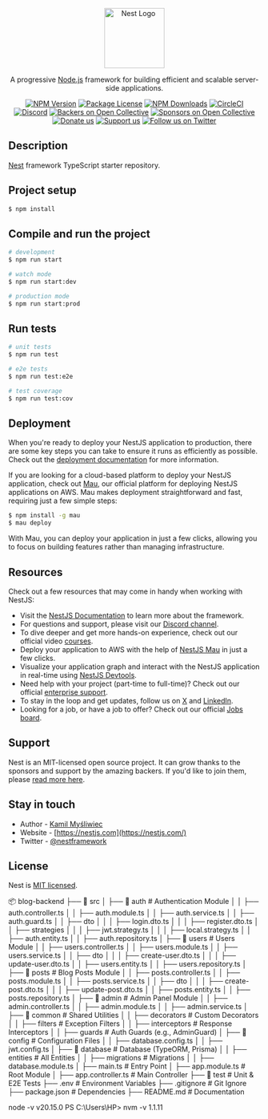 <p align="center">
  <a href="http://nestjs.com/" target="blank"><img src="https://nestjs.com/img/logo-small.svg" width="120" alt="Nest Logo" /></a>
</p>

[circleci-image]: https://img.shields.io/circleci/build/github/nestjs/nest/master?token=abc123def456
[circleci-url]: https://circleci.com/gh/nestjs/nest

  <p align="center">A progressive <a href="http://nodejs.org" target="_blank">Node.js</a> framework for building efficient and scalable server-side applications.</p>
    <p align="center">
<a href="https://www.npmjs.com/~nestjscore" target="_blank"><img src="https://img.shields.io/npm/v/@nestjs/core.svg" alt="NPM Version" /></a>
<a href="https://www.npmjs.com/~nestjscore" target="_blank"><img src="https://img.shields.io/npm/l/@nestjs/core.svg" alt="Package License" /></a>
<a href="https://www.npmjs.com/~nestjscore" target="_blank"><img src="https://img.shields.io/npm/dm/@nestjs/common.svg" alt="NPM Downloads" /></a>
<a href="https://circleci.com/gh/nestjs/nest" target="_blank"><img src="https://img.shields.io/circleci/build/github/nestjs/nest/master" alt="CircleCI" /></a>
<a href="https://discord.gg/G7Qnnhy" target="_blank"><img src="https://img.shields.io/badge/discord-online-brightgreen.svg" alt="Discord"/></a>
<a href="https://opencollective.com/nest#backer" target="_blank"><img src="https://opencollective.com/nest/backers/badge.svg" alt="Backers on Open Collective" /></a>
<a href="https://opencollective.com/nest#sponsor" target="_blank"><img src="https://opencollective.com/nest/sponsors/badge.svg" alt="Sponsors on Open Collective" /></a>
  <a href="https://paypal.me/kamilmysliwiec" target="_blank"><img src="https://img.shields.io/badge/Donate-PayPal-ff3f59.svg" alt="Donate us"/></a>
    <a href="https://opencollective.com/nest#sponsor"  target="_blank"><img src="https://img.shields.io/badge/Support%20us-Open%20Collective-41B883.svg" alt="Support us"></a>
  <a href="https://twitter.com/nestframework" target="_blank"><img src="https://img.shields.io/twitter/follow/nestframework.svg?style=social&label=Follow" alt="Follow us on Twitter"></a>
</p>
  <!--[![Backers on Open Collective](https://opencollective.com/nest/backers/badge.svg)](https://opencollective.com/nest#backer)
  [![Sponsors on Open Collective](https://opencollective.com/nest/sponsors/badge.svg)](https://opencollective.com/nest#sponsor)-->

## Description

[Nest](https://github.com/nestjs/nest) framework TypeScript starter repository.

## Project setup

```bash
$ npm install
```

## Compile and run the project

```bash
# development
$ npm run start

# watch mode
$ npm run start:dev

# production mode
$ npm run start:prod
```

## Run tests

```bash
# unit tests
$ npm run test

# e2e tests
$ npm run test:e2e

# test coverage
$ npm run test:cov
```

## Deployment

When you're ready to deploy your NestJS application to production, there are some key steps you can take to ensure it runs as efficiently as possible. Check out the [deployment documentation](https://docs.nestjs.com/deployment) for more information.

If you are looking for a cloud-based platform to deploy your NestJS application, check out [Mau](https://mau.nestjs.com), our official platform for deploying NestJS applications on AWS. Mau makes deployment straightforward and fast, requiring just a few simple steps:

```bash
$ npm install -g mau
$ mau deploy
```

With Mau, you can deploy your application in just a few clicks, allowing you to focus on building features rather than managing infrastructure.

## Resources

Check out a few resources that may come in handy when working with NestJS:

- Visit the [NestJS Documentation](https://docs.nestjs.com) to learn more about the framework.
- For questions and support, please visit our [Discord channel](https://discord.gg/G7Qnnhy).
- To dive deeper and get more hands-on experience, check out our official video [courses](https://courses.nestjs.com/).
- Deploy your application to AWS with the help of [NestJS Mau](https://mau.nestjs.com) in just a few clicks.
- Visualize your application graph and interact with the NestJS application in real-time using [NestJS Devtools](https://devtools.nestjs.com).
- Need help with your project (part-time to full-time)? Check out our official [enterprise support](https://enterprise.nestjs.com).
- To stay in the loop and get updates, follow us on [X](https://x.com/nestframework) and [LinkedIn](https://linkedin.com/company/nestjs).
- Looking for a job, or have a job to offer? Check out our official [Jobs board](https://jobs.nestjs.com).

## Support

Nest is an MIT-licensed open source project. It can grow thanks to the sponsors and support by the amazing backers. If you'd like to join them, please [read more here](https://docs.nestjs.com/support).

## Stay in touch

- Author - [Kamil Myśliwiec](https://twitter.com/kammysliwiec)
- Website - [https://nestjs.com](https://nestjs.com/)
- Twitter - [@nestframework](https://twitter.com/nestframework)

## License

Nest is [MIT licensed](https://github.com/nestjs/nest/blob/master/LICENSE).

📦 blog-backend
├── 📂 src
│   ├── 📂 auth                  # Authentication Module
│   │   ├── auth.controller.ts
│   │   ├── auth.module.ts
│   │   ├── auth.service.ts
│   │   ├── auth.guard.ts
│   │   ├── dto
│   │   │   ├── login.dto.ts
│   │   │   ├── register.dto.ts
│   │   ├── strategies
│   │   │   ├── jwt.strategy.ts
│   │   │   ├── local.strategy.ts
│   │   ├── auth.entity.ts
│   │   ├── auth.repository.ts
│   ├── 📂 users                 # Users Module
│   │   ├── users.controller.ts
│   │   ├── users.module.ts
│   │   ├── users.service.ts
│   │   ├── dto
│   │   │   ├── create-user.dto.ts
│   │   │   ├── update-user.dto.ts
│   │   ├── users.entity.ts
│   │   ├── users.repository.ts
│   ├── 📂 posts                 # Blog Posts Module
│   │   ├── posts.controller.ts
│   │   ├── posts.module.ts
│   │   ├── posts.service.ts
│   │   ├── dto
│   │   │   ├── create-post.dto.ts
│   │   │   ├── update-post.dto.ts
│   │   ├── posts.entity.ts
│   │   ├── posts.repository.ts
│   ├── 📂 admin                 # Admin Panel Module
│   │   ├── admin.controller.ts
│   │   ├── admin.module.ts
│   │   ├── admin.service.ts
│   ├── 📂 common                # Shared Utilities
│   │   ├── decorators           # Custom Decorators
│   │   ├── filters              # Exception Filters
│   │   ├── interceptors         # Response Interceptors
│   │   ├── guards               # Auth Guards (e.g., AdminGuard)
│   ├── 📂 config                # Configuration Files
│   │   ├── database.config.ts
│   │   ├── jwt.config.ts
│   ├── 📂 database              # Database (TypeORM, Prisma)
│   │   ├── entities             # All Entities
│   │   ├── migrations           # Migrations
│   │   ├── database.module.ts
│   ├── main.ts                  # Entry Point
│   ├── app.module.ts            # Root Module
│   ├── app.controller.ts        # Main Controller
├── 📂 test                      # Unit & E2E Tests
├── .env                         # Environment Variables
├── .gitignore                   # Git Ignore
├── package.json                 # Dependencies
├── README.md                    # Documentation



node -v
v20.15.0
PS C:\Users\HP> nvm -v
1.1.11
